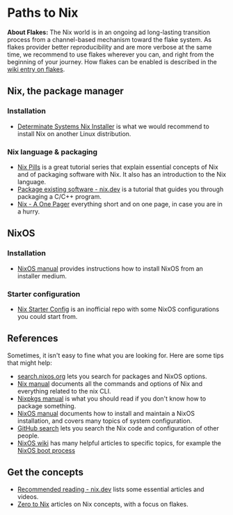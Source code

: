 # Paths to Nix

**About Flakes:** The Nix world is in an ongoing ad long-lasting transition process from a channel-based mechanism toward the flake system. As flakes provider better reproducibility and are more verbose at the same time, we recommend to use flakes wherever you can, and right from the beginning of your journey. How flakes can be enabled is described in the [wiki entry on flakes](https://nixos.wiki/wiki/Flakes).

## Nix, the package manager

### Installation

- [Determinate Systems Nix Installer](https://github.com/DeterminateSystems/nix-installer) is what we would recommend to install Nix on another Linux distribution.

### Nix language & packaging

- [Nix Pills](https://nixos.org/guides/nix-pills/) is a great tutorial series that explain essential concepts of Nix and of packaging software with Nix. It also has an introduction to the Nix language.
- [Package existing software - nix.dev](https://nix.dev/) is a tutorial that guides you through packaging a C/C++ program.
- [Nix - A One Pager](https://github.com/tazjin/nix-1p) everything short and on one page, in case you are in a hurry.

## NixOS

### Installation

- [NixOS manual](https://nixos.org/manual/nixos/stable/#sec-installation) provides instructions how to install NixOS from an installer medium.

### Starter configuration

- [Nix Starter Config](https://github.com/Misterio77/nix-starter-configs) is an inofficial repo with some NixOS configurations you could start from.

## References

Sometimes, it isn't easy to fine what you are looking for. Here are some tips that might help:

- [search.nixos.org](https://search.nixos.org/packages) lets you search for packages and NixOS options.
- [Nix manual](https://nixos.org/manual/nix/stable/) documents all the commands and options of Nix and everything related to the nix CLI.
- [Nixpkgs manual](https://nixos.org/manual/nixpkgs/unstable/) is what you should read if you don't know how to package something.
- [NixOS manual](https://nixos.org/manual/nixos/unstable/) documents how to install and maintain a NixOS installation, and covers many topics of system configuration.
- [GitHub search](https://github.com/search?q=zramSwap.enable+language%3ANix&type=code&l=Nix) lets you search the Nix code and configuration of other people.
- [NixOS wiki](https://nixos.wiki/) has many helpful articles to specific topics, for example the [NixOS boot process](https://nixos.wiki/wiki/Bootloader)

## Get the concepts

- [Recommended reading - nix.dev](https://nix.dev/recommended-reading) lists some essential articles and videos.
- [Zero to Nix](https://zero-to-nix.com/) articles on Nix concepts, with a focus on flakes.
